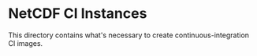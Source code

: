# NetCDF CI Instances

This directory contains what's necessary to create continuous-integration CI images.
